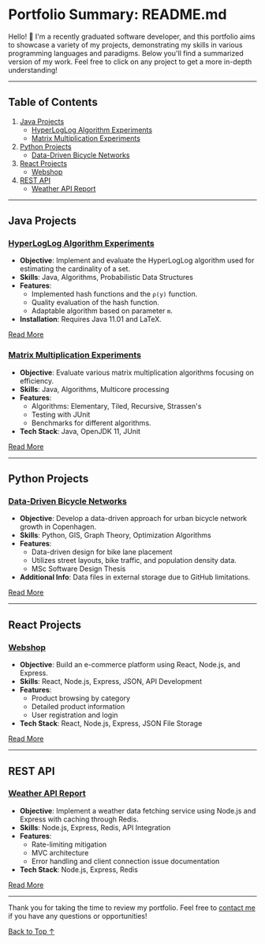# Portfolio Summary: README.md

Hello! 👋 I'm a recently graduated software developer, and this portfolio aims to showcase a variety of my projects, demonstrating my skills in various programming languages and paradigms. Below you'll find a summarized version of my work. Feel free to click on any project to get a more in-depth understanding!

---

## Table of Contents
1. [Java Projects](#java-projects)
    - [HyperLogLog Algorithm Experiments](#hyperloglog-algorithm-experiments)
    - [Matrix Multiplication Experiments](#matrix-multiplication-experiments)
2. [Python Projects](#python-projects)
    - [Data-Driven Bicycle Networks](#data-driven-bicycle-networks)
3. [React Projects](#react-projects)
    - [Webshop](#webshop)
4. [REST API](#rest-api)
    - [Weather API Report](#weather-api-report)

---

## Java Projects

### [HyperLogLog Algorithm Experiments](/Portfolio/Java/hyperloglog)
- **Objective**: Implement and evaluate the HyperLogLog algorithm used for estimating the cardinality of a set.
- **Skills**: Java, Algorithms, Probabilistic Data Structures
- **Features**:  
    - Implemented hash functions and the `ρ(y)` function.
    - Quality evaluation of the hash function.
    - Adaptable algorithm based on parameter `m`.
- **Installation**: Requires Java 11.01 and LaTeX.

[Read More](https://github.com/kristofgas/Portfolio/blob/master/Java/hyperloglog/README.md)


### [Matrix Multiplication Experiments](/Portfolio/Java/matrix_multiplication)
- **Objective**: Evaluate various matrix multiplication algorithms focusing on efficiency.
- **Skills**: Java, Algorithms, Multicore processing
- **Features**:  
    - Algorithms: Elementary, Tiled, Recursive, Strassen's
    - Testing with JUnit
    - Benchmarks for different algorithms.
- **Tech Stack**: Java, OpenJDK 11, JUnit

[Read More](https://github.com/kristofgas/Portfolio/blob/master/Java/matrix_multiplication/README.md)

---

## Python Projects

### [Data-Driven Bicycle Networks](/Portfolio/Python/data-driven-bicycle-networks)
- **Objective**: Develop a data-driven approach for urban bicycle network growth in Copenhagen.
- **Skills**: Python, GIS, Graph Theory, Optimization Algorithms
- **Features**:  
    - Data-driven design for bike lane placement
    - Utilizes street layouts, bike traffic, and population density data.
    - MSc Software Design Thesis
- **Additional Info**: Data files in external storage due to GitHub limitations.

[Read More](/Portfolio/Python/data-driven-bicycle-networks/README.md)

---

## React Projects

### [Webshop](/Portfolio/React/webshop)
- **Objective**: Build an e-commerce platform using React, Node.js, and Express.
- **Skills**: React, Node.js, Express, JSON, API Development
- **Features**:  
    - Product browsing by category
    - Detailed product information
    - User registration and login
- **Tech Stack**: React, Node.js, Express, JSON File Storage

[Read More](/Portfolio/React/webshop/README.md)

---

## REST API

### [Weather API Report](/Portfolio/Rest%20API/wAPI_caching)
- **Objective**: Implement a weather data fetching service using Node.js and Express with caching through Redis.
- **Skills**: Node.js, Express, Redis, API Integration
- **Features**:  
    - Rate-limiting mitigation
    - MVC architecture
    - Error handling and client connection issue documentation
- **Tech Stack**: Node.js, Express, Redis

[Read More](/Portfolio/Rest%20API/wAPI_caching/README.md)

---

Thank you for taking the time to review my portfolio. Feel free to [contact me](mailto:myemail@example.com) if you have any questions or opportunities!

[Back to Top ↑](#table-of-contents)
